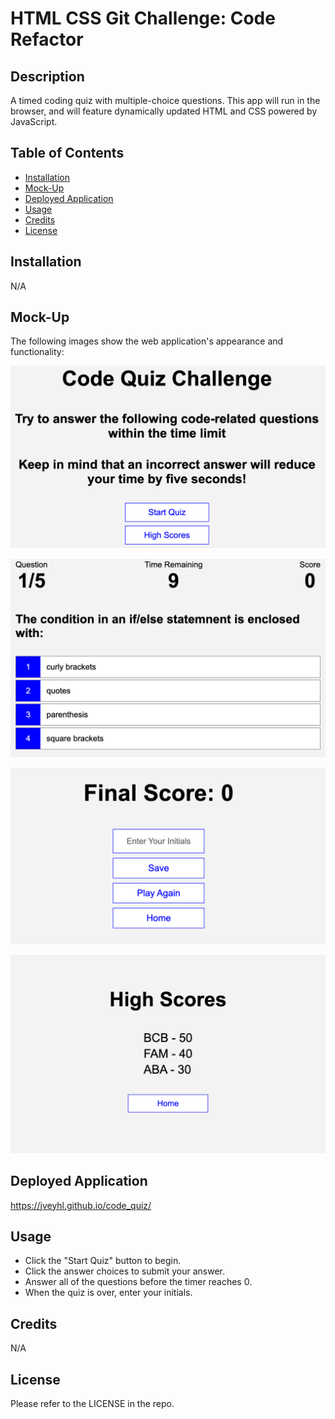 # HTML CSS Git Challenge: Code Refactor

## Description

A timed coding quiz with multiple-choice questions. This app will run in the browser, and will feature dynamically updated HTML and CSS powered by JavaScript.

## Table of Contents

- [Installation](#installation)
- [Mock-Up](#mock-up)
- [Deployed Application](#deployed-application)
- [Usage](#usage)
- [Credits](#credits)
- [License](#license)

## Installation

N/A

## Mock-Up

The following images show the web application's appearance and functionality:

![Alt text](/assets/images/home.png)

![Alt text](/assets/images/quiz.png)

![Alt text](/assets/images/gameover.png)

![Alt text](/assets/images/highscores.png)

## Deployed Application

https://jveyhl.github.io/code_quiz/

## Usage

- Click the "Start Quiz" button to begin.
- Click the answer choices to submit your answer.
- Answer all of the questions before the timer reaches 0.
- When the quiz is over, enter your initials.

## Credits

N/A

## License

Please refer to the LICENSE in the repo.